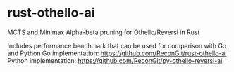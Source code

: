 # rust-othello-ai
MCTS and Minimax Alpha-beta pruning for Othello/Reversi in Rust

Includes performance benchmark that can be used for comparison with Go and Python
Go implementation: https://github.com/ReconGit/rust-othello-ai
Python implementation: https://github.com/ReconGit/py-othello-reversi-ai
